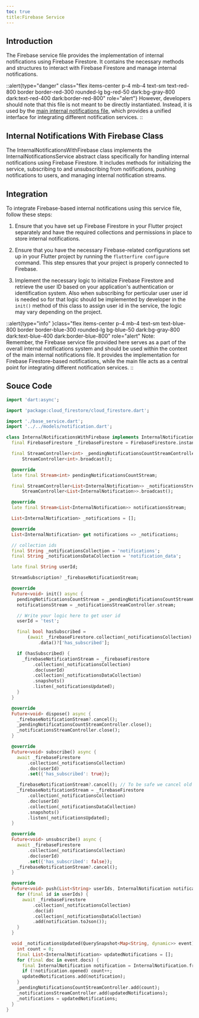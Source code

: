```yaml
---
toc: true
title:Firebase Service
---
```


## Introduction



The Firebase service file provides the implementation of internal notifications using Firebase Firestore. It contains the necessary methods and structures to interact with Firebase Firestore and manage internal notifications.

::alert{type="danger" class="flex items-center p-4 mb-4 text-sm text-red-800 border border-red-300 rounded-lg bg-red-50 dark:bg-gray-800 dark:text-red-400 dark:border-red-800" role="alert"}
However, developers should note that this file is not meant to be directly instantiated. Instead, it is used by the [main internal notifications file](../1.notification.md), which provides a unified interface for integrating different notification services.
::



## Internal Notifications With Firebase Class

The InternalNotificationsWithFirebase class implements the InternalNotificationsService abstract class specifically for handling internal notifications using Firebase Firestore. It includes methods for initializing the service, subscribing to and unsubscribing from notifications, pushing notifications to users, and managing internal notification streams.

## Integration

To integrate Firebase-based internal notifications using this service file, follow these steps:

1. Ensure that you have set up Firebase Firestore in your Flutter project separately and have the required collections and permissions in place to store internal notifications.

2. Ensure that you have the necessary Firebase-related configurations set up in your Flutter project by running the `flutterfire configure` command. This step ensures that your project is properly connected to Firebase.

3. Implement the necessary logic to initialize Firebase Firestore and retrieve the user ID based on your application's authentication or identification system. Also when subscribing for perticular user user id is needed so for that logic should be implemented by developer in the `init()` method of this class to assign user id in the service, the logic may vary depending on the project.

::alert{type="info" }class="flex items-center p-4 mb-4 text-sm text-blue-800 border border-blue-300 rounded-lg bg-blue-50 dark:bg-gray-800 dark:text-blue-400 dark:border-blue-800" role="alert"
Note:   
Remember, the Firebase service file provided here serves as a part of the overall internal notifications system and should be used within the context of the main internal notifications file. It provides the implementation for Firebase Firestore-based notifications, while the main file acts as a central point for integrating different notification services.
::

## Souce Code

```dart
import 'dart:async';

import 'package:cloud_firestore/cloud_firestore.dart';

import './base_service.dart';
import '../../models/notification.dart';

class InternalNotificationsWithFirebase implements InternalNotificationsService {
  final FirebaseFirestore _firebaseFirestore = FirebaseFirestore.instance;

  final StreamController<int> _pendingNotificationsCountStreamController =
      StreamController<int>.broadcast();

  @override
  late final Stream<int> pendingNotificationsCountStream;

  final StreamController<List<InternalNotification>> _notificationsStreamController =
      StreamController<List<InternalNotification>>.broadcast();

  @override
  late final Stream<List<InternalNotification>> notificationsStream;

  List<InternalNotification> _notifications = [];

  @override
  List<InternalNotification> get notifications => _notifications;

  // collection ids
  final String _notificationsCollection = 'notifications';
  final String _notificationsDataCollection = 'notification_data';

  late final String userId;

  StreamSubscription? _firebaseNotificationStream;

  @override
  Future<void> init() async {
    pendingNotificationsCountStream = _pendingNotificationsCountStreamController.stream;
    notificationsStream = _notificationsStreamController.stream;

    // Write your logic here to get user id
    userId = 'test';

    final bool hasSubscribed =
        (await _firebaseFirestore.collection(_notificationsCollection).doc(userId).get())
            .data()?['has_subscribed'];

    if (hasSubscribed) {
      _firebaseNotificationStream = _firebaseFirestore
          .collection(_notificationsCollection)
          .doc(userId)
          .collection(_notificationsDataCollection)
          .snapshots()
          .listen(_notificationsUpdated);
    }
  }

  @override
  Future<void> dispose() async {
    _firebaseNotificationStream?.cancel();
    _pendingNotificationsCountStreamController.close();
    _notificationsStreamController.close();
  }

  @override
  Future<void> subscribe() async {
    await _firebaseFirestore
        .collection(_notificationsCollection)
        .doc(userId)
        .set({'has_subscribed': true});

    _firebaseNotificationStream?.cancel(); // To be safe we cancel old subscription if there is any
    _firebaseNotificationStream = _firebaseFirestore
        .collection(_notificationsCollection)
        .doc(userId)
        .collection(_notificationsDataCollection)
        .snapshots()
        .listen(_notificationsUpdated);
  }

  @override
  Future<void> unsubscribe() async {
    await _firebaseFirestore
        .collection(_notificationsCollection)
        .doc(userId)
        .set({'has_subscribed': false});
    _firebaseNotificationStream?.cancel();
  }

  @override
  Future<void> push(List<String> userIds, InternalNotification notification) async {
    for (final id in userIds) {
      await _firebaseFirestore
          .collection(_notificationsCollection)
          .doc(id)
          .collection(_notificationsDataCollection)
          .add(notification.toJson());
    }
  }

  void _notificationsUpdated(QuerySnapshot<Map<String, dynamic>> event) {
    int count = 0;
    final List<InternalNotification> updatedNotifications = [];
    for (final doc in event.docs) {
      final InternalNotification notification = InternalNotification.fromJson(doc.data());
      if (!notification.opened) count++;
      updatedNotifications.add(notification);
    }
    _pendingNotificationsCountStreamController.add(count);
    _notificationsStreamController.add(updatedNotifications);
    _notifications = updatedNotifications;
  }
}
```
